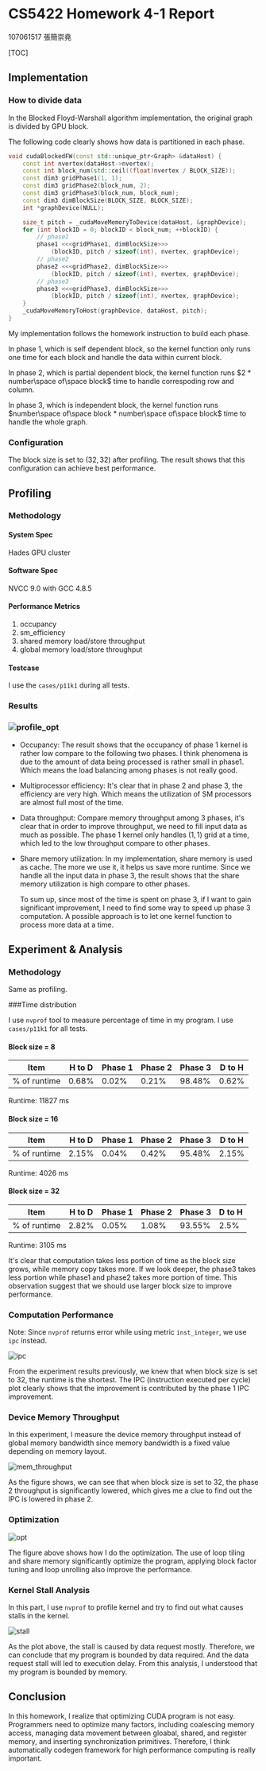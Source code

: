 # CS5422 Homework 4-1 Report

107061517 張簡崇堯

[TOC]

## Implementation

### How to divide data

In the Blocked Floyd-Warshall algorithm implementation, the original graph is divided by GPU block.

The following code clearly shows how data is partitioned in each phase.

```c++
void cudaBlockedFW(const std::unique_ptr<Graph> &dataHost) {
    const int nvertex(dataHost->nvertex);
    const int block_num(std::ceil((float)nvertex / BLOCK_SIZE));
    const dim3 gridPhase1(1, 1);
    const dim3 gridPhase2(block_num, 2);
    const dim3 gridPhase3(block_num, block_num);
    const dim3 dimBlockSize(BLOCK_SIZE, BLOCK_SIZE);
    int *graphDevice(NULL);

    size_t pitch = _cudaMoveMemoryToDevice(dataHost, &graphDevice);
    for (int blockID = 0; blockID < block_num; ++blockID) {
        // phase1
        phase1 <<<gridPhase1, dimBlockSize>>>
            (blockID, pitch / sizeof(int), nvertex, graphDevice);
        // phase2
        phase2 <<<gridPhase2, dimBlockSize>>>
            (blockID, pitch / sizeof(int), nvertex, graphDevice);
        // phase3
        phase3 <<<gridPhase3, dimBlockSize>>>
            (blockID, pitch / sizeof(int), nvertex, graphDevice);
    }
    _cudaMoveMemoryToHost(graphDevice, dataHost, pitch);
}
```

My implementation follows the homework instruction to build each phase.

In phase 1, which is self dependent block, so the kernel function only runs one time for each block and handle the data within current block.

In phase 2, which is partial dependent block, the kernel function runs $2 * number\space of\space block$ time to handle correspoding row and column.

In phase 3, which is independent block, the kernel function runs $number\space of\space block * number\space of\space block$ time to handle the whole graph.

### Configuration

The block size is set to $(32, 32)$ after profiling. The result shows that this configuration can achieve best performance.

## Profiling

### Methodology

#### System Spec

Hades GPU cluster

#### Software Spec

NVCC 9.0 with GCC 4.8.5

#### Performance Metrics

1.  occupancy
2.  sm_efficiency
3.  shared memory load/store throughput
4.  global memory load/store throughput

#### Testcase

I use the `cases/p11k1` during all tests.

### Results

### ![profile_opt](README.assets/profile_opt.png)

*   Occupancy: The result shows that the occupancy of phase 1 kernel is rather low compare to the following two phases. I think phenomena is due to the amount of data being processed is rather small in phase1. Which means the load balancing among phases is not really good.

*   Multiprocessor efficiency: It's clear that in phase 2 and phase 3, the efficiency are very high. Which means the utilization of SM processors are almost full most of the time.

*   Data throughput: Compare memory throughput among 3 phases, it's clear that in order to improve throughput, we need to fill input data as much as possible. The phase 1 kernel only handles $(1,1)$ grid at a time, which led to the low throughput compare to other phases.

*   Share memory utilization: In my implementation, share memory is used as cache. The more we use it, it helps us save more runtime. Since we handle all the input data in phase 3, the result shows that the share memory utilization is high compare to other phases.

    To sum up, since most of the time is spent on phase 3, if I want to gain significant improvement, I need to find some way to speed up phase 3 computation. A possible approach is to let one kernel function to process more data at a time.

## Experiment & Analysis

### Methodology

Same as profiling.

###Time distribution

I use `nvprof` tool to measure percentage of  time in my program.  I use `cases/p11k1` for all tests.

#### Block size = 8

| Item         | H to D | Phase 1 | Phase 2 | Phase 3 | D to H |
| ------------ | ------ | ------- | ------- | ------- | ------ |
| % of runtime | 0.68%  | 0.02%   | 0.21%   | 98.48%  | 0.62%  |

Runtime: 11827 ms

#### Block size = 16

| Item         | H to D | Phase 1 | Phase 2 | Phase 3 | D to H |
| ------------ | ------ | ------- | ------- | ------- | ------ |
| % of runtime | 2.15%  | 0.04%   | 0.42%   | 95.48%  | 2.15%  |

Runtime: 4026 ms

#### Block size = 32

| Item         | H to D | Phase 1 | Phase 2 | Phase 3 | D to H |
| ------------ | ------ | ------- | ------- | ------- | ------ |
| % of runtime | 2.82%  | 0.05%   | 1.08%   | 93.55%  | 2.5%   |

Runtime: 3105 ms

It's clear that computation takes less portion of time as the block size grows, while memory copy takes more. If we look deeper, the phase3 takes less portion while phase1 and phase2 takes more portion of time. This observation suggest that we should use larger block size to improve performance.

### Computation Performance

Note: Since `nvprof` returns error while using metric `inst_integer`, we use `ipc` instead.

![ipc](README.assets/ipc.png)

From the experiment results previously, we knew that when block size is set to 32, the runtime is the shortest. The IPC (instruction executed per cycle) plot clearly shows that the improvement is contributed by the phase 1 IPC improvement.

### Device Memory Throughput

In this experiment, I measure the device memory throughput instead of global memory bandwidth since memory bandwidth is a fixed value depending on memory layout.

![mem_throughput](README.assets/mem_throughput.png)

As the figure shows, we can see that when block size is set to 32, the phase 2 throughput is significantly lowered, which gives me a clue to find out the IPC is lowered in phase 2.

### Optimization

![opt](README.assets/opt.png)

The figure above shows how I do the optimization. The use of loop tiling and share memory significantly optimize the program, applying block factor  tuning and loop unrolling also improve the performance.

### Kernel Stall Analysis

In this part, I use `nvprof` to profile kernel and try to find out what causes stalls in the kernel.

![stall](README.assets/stall.png)

As the plot above, the stall is caused by data request mostly. Therefore, we can conclude that my program is bounded by data required. And the data request stall will led to execution delay. From this analysis, I understood that my program is bounded by memory.

## Conclusion

In this homework, I realize that optimizing CUDA program is not easy. Programmers need to optimize many factors, including coalescing memory access, managing data movement between gloabal, shared, and register memory, and inserting synchronization primitives. Therefore, I think automatically codegen framework for high performance computing is really important. 
